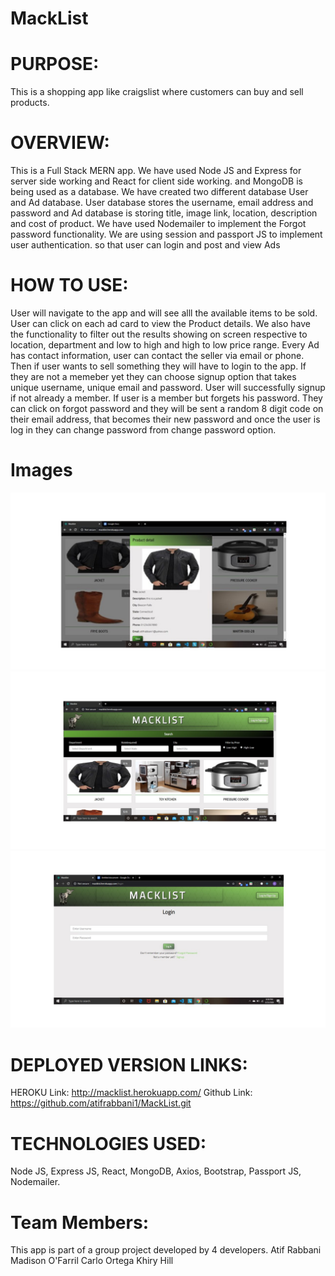 # MackList

# PURPOSE: 
This is a shopping app like craigslist where customers can buy and sell products.

# OVERVIEW:
This is a Full Stack MERN app. We have used Node JS and Express for server side working and React for client side working. and MongoDB is being used as a database. We have created two different database User and Ad database. User database stores the username, email address and password and Ad database is storing title, image link, location, description and cost of product.
We have used Nodemailer to implement the Forgot password functionality. We are using session and passport JS to implement user authentication. so that user can login and post and view Ads

# HOW TO USE:
User will navigate to the app and will see alll the available items to be sold. User can click on each ad card to view the Product details. We also have the functionality to filter out the results showing on screen respective to location, department and low to high and high to low price range. Every Ad has contact information, user can contact the seller via email or phone.
Then if user wants to sell something they will have to login to the app. If they are not a memeber yet they can choose signup option that takes unique username, unique email and password. User will successfully signup if not already a member. If user is a member but forgets his password. They can click on forgot password and they will be sent a random 8 digit code on their email address, that becomes their new password and once the user is log in they can change password from change password option.

# Images
<img src="./client/public/Slide1.jpg"></img>
<img src="./client/public/Slide2.jpg"></img>
<img src="./client/public/Slide3.jpg"></img>

# DEPLOYED VERSION LINKS:
HEROKU Link: http://macklist.herokuapp.com/
Github Link: https://github.com/atifrabbani1/MackList.git

# TECHNOLOGIES USED:
Node JS, Express JS, React, MongoDB, Axios, Bootstrap, Passport JS, Nodemailer.

# Team Members:
This app is part of a group project developed by 4 developers.
Atif Rabbani
Madison O'Farril
Carlo Ortega
Khiry Hill
